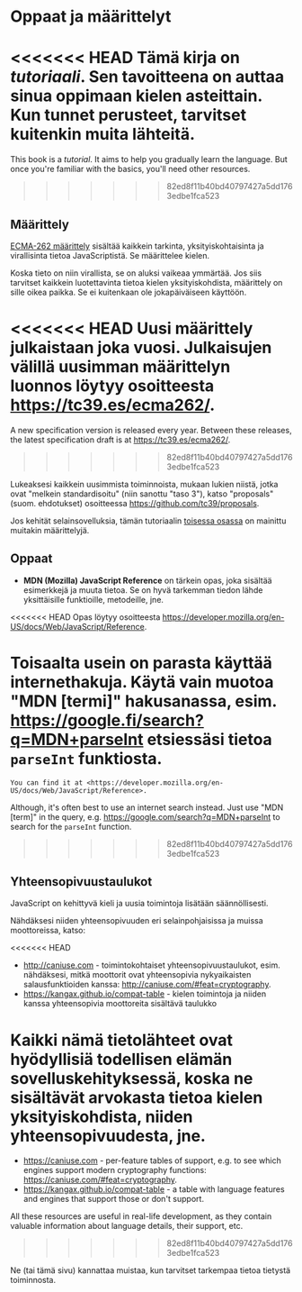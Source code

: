 
# Oppaat ja määrittelyt

<<<<<<< HEAD
Tämä kirja on *tutoriaali*. Sen tavoitteena on auttaa sinua oppimaan kielen asteittain. Kun tunnet perusteet, tarvitset kuitenkin muita lähteitä. 
=======
This book is a *tutorial*. It aims to help you gradually learn the language. But once you're familiar with the basics, you'll need other resources.
>>>>>>> 82ed8f11b40bd40797427a5dd1763edbe1fca523

## Määrittely

[ECMA-262 määrittely](https://www.ecma-international.org/publications/standards/Ecma-262.htm) sisältää kaikkein tarkinta, yksityiskohtaisinta ja virallisinta tietoa JavaScriptistä. Se määrittelee kielen.

Koska tieto on niin virallista, se on aluksi vaikeaa ymmärtää. Jos siis tarvitset kaikkein luotettavinta tietoa kielen yksityiskohdista, määrittely on sille oikea paikka. Se ei kuitenkaan ole jokapäiväiseen käyttöön.

<<<<<<< HEAD
Uusi määrittely julkaistaan joka vuosi. Julkaisujen välillä uusimman määrittelyn luonnos löytyy osoitteesta <https://tc39.es/ecma262/>.
=======
A new specification version is released every year. Between these releases, the latest specification draft is at <https://tc39.es/ecma262/>.
>>>>>>> 82ed8f11b40bd40797427a5dd1763edbe1fca523

Lukeaksesi kaikkein uusimmista toiminnoista, mukaan lukien niistä, jotka ovat "melkein standardisoitu" (niin sanottu "taso 3"), katso "proposals" (suom. ehdotukset) osoitteessa <https://github.com/tc39/proposals>.

Jos kehität selainsovelluksia, tämän tutoriaalin [toisessa osassa](info:browser-environment) on mainittu muitakin määrittelyjä.

## Oppaat

- **MDN (Mozilla) JavaScript Reference** on tärkein opas, joka sisältää esimerkkejä ja muuta tietoa. Se on hyvä tarkemman tiedon lähde yksittäisille funktioille, metodeille, jne.

<<<<<<< HEAD
    Opas löytyy osoitteesta <https://developer.mozilla.org/en-US/docs/Web/JavaScript/Reference>.

Toisaalta usein on parasta käyttää internethakuja. Käytä vain muotoa "MDN [termi]" hakusanassa, esim. <https://google.fi/search?q=MDN+parseInt> etsiessäsi tietoa `parseInt` funktiosta.
=======
    You can find it at <https://developer.mozilla.org/en-US/docs/Web/JavaScript/Reference>.

Although, it's often best to use an internet search instead. Just use "MDN [term]" in the query, e.g. <https://google.com/search?q=MDN+parseInt> to search for the `parseInt` function.
>>>>>>> 82ed8f11b40bd40797427a5dd1763edbe1fca523

## Yhteensopivuustaulukot

JavaScript on kehittyvä kieli ja uusia toimintoja lisätään säännöllisesti.

Nähdäksesi niiden yhteensopivuuden eri selainpohjaisissa ja muissa moottoreissa, katso:

<<<<<<< HEAD
- <http://caniuse.com> - toimintokohtaiset yhteensopivuustaulukot, esim. nähdäksesi, mitkä moottorit ovat yhteensopivia nykyaikaisten salausfunktioiden kanssa: <http://caniuse.com/#feat=cryptography>.
- <https://kangax.github.io/compat-table> - kielen toimintoja ja niiden kanssa yhteensopivia moottoreita sisältävä taulukko

Kaikki nämä tietolähteet ovat hyödyllisiä todellisen elämän sovelluskehityksessä, koska ne sisältävät arvokasta tietoa kielen yksityiskohdista, niiden yhteensopivuudesta, jne.
=======
- <https://caniuse.com> - per-feature tables of support, e.g. to see which engines support modern cryptography functions: <https://caniuse.com/#feat=cryptography>.
- <https://kangax.github.io/compat-table> - a table with language features and engines that support those or don't support.

All these resources are useful in real-life development, as they contain valuable information about language details, their support, etc.
>>>>>>> 82ed8f11b40bd40797427a5dd1763edbe1fca523

Ne (tai tämä sivu) kannattaa muistaa, kun tarvitset tarkempaa tietoa tietystä toiminnosta.
